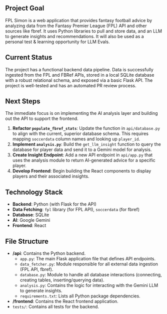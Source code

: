 ## Project Goal
FPL Simon is a web application that provides fantasy football advice by analyzing data from the Fantasy Premier League (FPL) API and other sources like fbref. It uses Python libraries to pull and store data, and an LLM to generate insights and recommendations. It will also be used as a personal test & learning opportunity for LLM Evals.

## Current Status
The project has a functional backend data pipeline. Data is successfully ingested from the FPL and FBRef APIs, stored in a local SQLite database with a robust relational schema, and exposed via a basic Flask API. The project is well-tested and has an automated PR review process.

## Next Steps
The immediate focus is on implementing the AI analysis layer and building out the API to support the frontend.
1.  **Refactor `populate_fbref_stats`**: Update the function in `api/database.py` to align with the current, superior database schema. This requires mapping `soccerdata` column names and looking up `player_id`.
2.  **Implement `analysis.py`**: Build the `get_llm_insight` function to query the database for player data and send it to a Gemini model for analysis.
3.  **Create Insight Endpoint**: Add a new API endpoint in `api/app.py` that uses the analysis module to return AI-generated advice for a specific player.
4.  **Develop Frontend**: Begin building the React components to display players and their associated insights.

## Technology Stack
- **Backend**: Python (with Flask for the API)
- **Data Fetching**: `fpl` library (for FPL API), `soccerdata` (for fbref)
- **Database**: SQLite
- **AI**: Google Gemini
- **Frontend**: React

## File Structure
- **/api**: Contains the Python backend.
  - `app.py`: The main Flask application file that defines API endpoints.
  - `data_fetcher.py`: Module responsible for all external data ingestion (FPL API, fbref).
  - `database.py`: Module to handle all database interactions (connecting, creating tables, inserting/querying data).
  - `analysis.py`: Contains the logic for interacting with the Gemini LLM to generate insights.
  - `requirements.txt`: Lists all Python package dependencies.
- **/frontend**: Contains the React frontend application.
- `tests/`: Contains all tests for the backend.